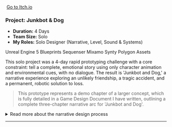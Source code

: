 <div class="project-card">

  <div class="project-flex-container">
    <div class="project-image-column">
      <img src="{{ '/Images/py1img1.png' | relative_url }}" alt="">
      <a href="https://mikael925.itch.io/junkbotdogprototype" class="itchio-link" target="_blank" rel="noopener noreferrer">
        <i class="fa-brands fa-itch-io"></i> Go to Itch.io
      </a>
    </div>
    <div class="project-text-column">
      <h3>Project: Junkbot & Dog </h3>
      <div class="project-meta">
        <ul>
          <li><strong>Duration:</strong> 4 Days </li>
          <li><strong>Team Size:</strong> Solo </li>
          <li><strong>My Roles:</strong> Solo Designer (Narrative, Level, Sound & Systems) </li>
        </ul>
      </div> 
      <div class="project-tools-summary">
        <span class="tool-tag"><i class="fa-solid fa-puzzle-piece"></i> Unreal Engine 5</span> 
        <span class="tool-tag"><i class="fa-solid fa-diagram-project"></i> Blueprints</span>
        <span class="tool-tag"><i class="fa-solid fa-film"></i> Sequenser</span>
        <span class="tool-tag"><i class="fa-solid fa-person-running"></i> Mixamo</span>
        <span class="tool-tag"><i class="fa-solid fa-cubes"></i> Synty Polygon Assets</span>
      </div>
      <p>This solo project was a 4-day rapid prototyping challenge with a core constraint: tell a complete, emotional story using only character animation and environmental cues, with no dialogue. The result is 'Junkbot and Dog,' a narrative experience exploring an unlikely friendship, a tragic accident, and a permanent, robotic solution to loss.</p>  
      <blockquote class="testimonial">
        <p>This prototype represents a demo chapter of a larger concept, which is fully detailed in a Game Design Document I have written, outlining a complete three-chapter narrative arc for 'Junkbot and Dog'.</p>
        <cite></cite>
      </blockquote>
    </div>
  </div>
  <div class="project-details-row">
    <details>
      <summary>Read more about the narrative design process</summary>
      <div class="details-content">
        <div class="process-stage">
          <h3>Concept & Narrative Goal</h3>
          <div class="stage-content-flex">
            <div class="stage-gallery">
              <p class="gallery-label">Ingame images:</p>
              <a href="{{ '/Images/py1gif1.gif' | relative_url }}" target="_blank"><img src="{{ '/Images/py1gif1.gif' | relative_url }}" alt="" class="gallery-thumbnail"></a>
              <a href="{{ '/Images/py1gif2.gif' | relative_url }}" target="_blank"><img src="{{ '/Images/py1gif2.gif' | relative_url }}" alt="" class="gallery-thumbnail"></a>
              <a href="{{ '/Images/py1gif3.gif' | relative_url }}" target="_blank"><img src="{{ '/Images/py1gif3.gif' | relative_url }}" alt="" class="gallery-thumbnail"></a>
              <a href="{{ '/Images/py1gif4.gif' | relative_url }}" target="_blank"><img src="{{ '/Images/py1gif4.gif' | relative_url }}" alt="" class="gallery-thumbnail"></a>
            </div>
            <div class="stage-description">
              <p></p>
              <ul>
                <li>
    <strong>Concept & Narrative Goal:</strong> The concept for 'Junkbot and Dog' originated from an old painting by my sister, which sparked the idea for a silent story about companionship. I immediately began outlining the narrative beats and core mechanics in a Game Design Document (GDD). When our 5-day rapid prototyping course began, this concept was a perfect fit for the main objective: to create a complete narrative prototype where the story was told exclusively through character animation and interaction, without any dialogue.
  </li> 
  <li>
    <strong>Outcome & Reflection:</strong> My key learning from this project was that strict design constraints are not limitations, but powerful creative drivers. The 'no localization' rule forced me to find smarter, more universal design solutions that I will carry with me to future projects.
  </li>
<li><strong>Diegetic UI & Motivation:</strong> To provide a clear, immediate objective, I designed a diegetic UI for the robot's battery level, visible on both its chest and back. This built-in visual indicator of a low battery creates a natural sense of urgency, motivating the player to seek out the charging station where the core narrative begins.</li>
        <li>
            <strong>Conveying Emotion through Animation:</strong> Every story beat was prototyped through character movement. This included the dog's trusting animations as it guides the player, the robot's visible effort when lifting the trap, and the final, desperate sequence of trying to revive its injured friend.
        </li>
        <li>
            <strong>Environmental Storytelling:</strong> To support the main narrative, I placed key environmental cues for the player to discover, such as the old trap that foreshadows danger and the subsequent blood trail that creates a sense of urgency and drives the final act of the story.
        </li>
<li>
 <strong>Insperation to Blueprint:</strong>I believe that a strong game concept can be sparked by anything—even a single image. This exercise showcases how I translate that initial spark of inspiration directly into a design blueprint. By analyzing a visual, I can quickly prototype core ideas, from player objectives and environmental storytelling to potential challenges and core mechanics.
</li>
              </ul>
            </div>
          </div>
        </div>
         </div>   </details>
  </div> <hr style="border-color: #555;">    </div>       
